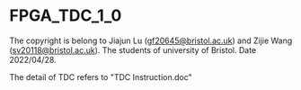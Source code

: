 # FPGA_TDC_1_0

The copyright is belong to Jiajun Lu (gf20645@bristol.ac.uk) and Zijie Wang (sv20118@bristol.ac.uk).
The students of university of Bristol.
Date 2022/04/28.

The detail of TDC refers to "TDC Instruction.doc"
